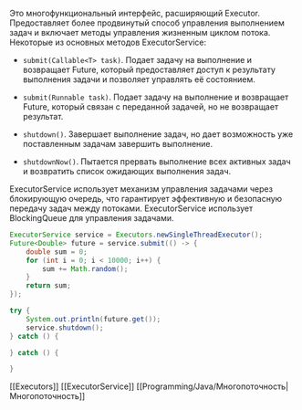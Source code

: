 Это многофункциональный интерфейс, расширяющий Executor. Предоставляет более продвинутый способ управления выполнением задач и включает методы управления жизненным циклом потока. Некоторые из основных методов ExecutorService:

- `submit(Callable<T> task)`. Подает задачу на выполнение и возвращает Future, который предоставляет доступ к результату выполнения задачи и позволяет управлять её состоянием.
    
- `submit(Runnable task)`. Подает задачу на выполнение и возвращает Future, который связан с переданной задачей, но не возвращает результат.
    
- `shutdown()`. Завершает выполнение задач, но дает возможность уже поставленным задачам завершить выполнение.
    
- `shutdownNow()`. Пытается прервать выполнение всех активных задач и возвратить список ожидающих выполнения задач.

ExecutorService использует механизм управления задачами через блокирующую очередь, что гарантирует эффективную и безопасную передачу задач между потоками. ExecutorService использует BlockingQueue для управления задачами.

```java
ExecutorService service = Executors.newSingleThreadExecutor();
Future<Double> future = service.submit(() -> {
	double sum = 0;
	for (int i = 0; i < 10000; i++) {
		sum += Math.random();
	}
	return sum;
});

try {
	System.out.println(future.get());
	service.shutdown();
} catch () {

} catch () {

}
```

[[Executors]] [[ExecutorService]] [[Programming/Java/Многопоточность|Многопоточность]] 